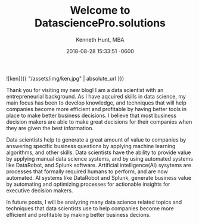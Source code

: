 ﻿---
layout: post
title:  "Welcome to DatasciencePro.solutions"
date:   2018-08-28 15:33:51 -0600
author: "Kenneth Hunt, MBA"
image: me3.jpg
---
![ken]({{ "/assets/img/ken.jpg" | absolute_url }})

Thank you for visiting my new blog! I am a data scientist with an entrepreneurial background. As I have aqcuired skills in data science, 
my main focus has been to develop knowledge, and techniques that will help companies become more efficient and profitable by having 
better tools in place to make better business decisions. I believe that most business decision makers are able to make great decisions
for their companies when they are given the best information. 

Data scientists help to generate a great amount of value to companies by answering specific business questions by applying machine learning
 algorithms, and other skills. Data scientists have the ability to provide value by applying manual data science systems, and by using 
automated systems like DataRobot, and Splunk software.
Artificial intelligence(AI) sysytems are processes that formally required humans to perform, and are now automated. AI systems like DataRobot 
and Splunk, generate business value by automating and optimizing processes for actionable insights for executive decision makers.

In future posts, I will be analyzing many data science related topics and techniques that data scientists use to help companies become more 
efficient and profitable by making better business decions. 






